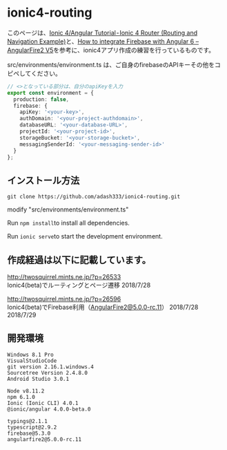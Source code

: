 # ionic4-routing

このページは、[Ionic 4/Angular Tutorial - Ionic 4 Router (Routing and Navigation Example)](https://www.techiediaries.com/ionic-4-angular-routing/)と、[How to integrate Firebase with Angular 6 – AngularFire2 V5](https://grokonez.com/frontend/angular/how-to-integrate-angular-6-firebase-tutorial-angularfire2-v5)を参考に、ionic4アプリ作成の練習を行っているものです。


src/environments/environment.ts は、ご自身のfirebaseのAPIキーその他をコピペしてください。

```javascript:environment.ts
// <>となっている部分は、自分のapiKeyを入力
export const environment = {
  production: false,
  firebase: {
    apiKey: '<your-key>',
    authDomain: '<your-project-authdomain>',
    databaseURL: '<your-database-URL>',
    projectId: '<your-project-id>',
    storageBucket: '<your-storage-bucket>',
    messagingSenderId: '<your-messaging-sender-id>'
  }
};
```

## インストール方法

`git clone https://github.com/adash333/ionic4-routing.git`

modify "src/environments/environment.ts"

Run `npm install`to install all dependencies.

Run `ionic serve`to start the development environment.

## 作成経過は以下に記載しています。

http://twosquirrel.mints.ne.jp/?p=26533  
Ionic4(beta)でルーティングとページ遷移
2018/7/28

http://twosquirrel.mints.ne.jp/?p=26596  
Ionic4(beta)でFirebase利用（AngularFire2@5.0.0-rc.11）
2018/7/28 2018/7/29 


## 開発環境

```
Windows 8.1 Pro
VisualStudioCode
git version 2.16.1.windows.4
Sourcetree Version 2.4.8.0
Android Studio 3.0.1

Node v8.11.2
npm 6.1.0
Ionic (Ionic CLI) 4.0.1
@ionic/angular 4.0.0-beta.0

typings@2.1.1
typescript@2.9.2
firebase@5.3.0
angularfire2@5.0.0-rc.11
```

